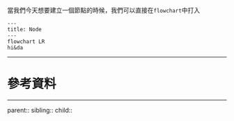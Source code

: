 當我們今天想要建立一個節點的時候，我們可以直接在`flowchart`中打入
```mermaid
---
title: Node
---
flowchart LR
hi&da
```

- - -
# 參考資料

- - -
parent::
sibling::
child::